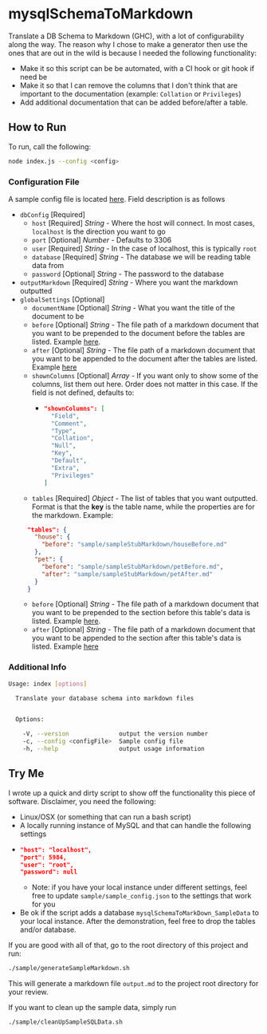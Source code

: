 # mysqlSchemaToMarkdown
Translate a DB Schema to Markdown (GHC), with a lot of configurability along the way.  The reason why I chose to make a generator then use the ones that are out in the wild is because I needed the following functionality:

* Make it so this script can be be automated, with a CI hook or git hook if need be
* Make it so that I can remove the columns that I don't think that are important to the documentation (example: `Collation` or `Privileges`)
* Add additional documentation that can be added before/after a table.

## How to Run

To run, call the following:

```bash
node index.js --config <config>
```

### Configuration File

A sample config file is located [here](./sample/sample_config.json).  Field description is as follows

* `dbConfig` [Required]
  * `host` [Required] _String_ - Where the host will connect.  In most cases, `localhost` is the direction you want to go
  * `port` [Optional] _Number_ - Defaults to 3306
  * `user` [Required] _String_ - In the case of localhost, this is typically `root`
  * `database` [Required] _String_ - The database we will be reading table data from
  * `password` [Optional] _String_ - The password to the database
* `outputMarkdown` [Required] _String_ - Where you want the markdown outputted
* `globalSettings` [Optional]
  * `documentName` [Optional] _String_ - What you want the title of the document to be
  * `before` [Optional] _String_ - The file path of a markdown document that you want to be prepended to the document before the tables are listed.  Example [here](sample/sampleStubMarkdown/globalBefore.md).
  * `after` [Optional] _String_ - The file path of a markdown document that you want to be appended to the document after the tables are listed.  Example [here](sample/sampleStubMarkdown/globalAfter.md)
  * `shownColumns` [Optional] _Array_ - If you want only to show some of the columns, list them out here.  Order does not matter in this case.  If the field is not defined, defaults to:
    * ```json
      "shownColumns": [
        "Field",
        "Comment",
        "Type",
        "Collation",
        "Null",
        "Key",
        "Default",
        "Extra",
        "Privileges"
      ]
      ```
  * `tables` [Required] _Object_ - The list of tables that you want outputted.  Format is that the __key__ is the table name, while the properties are for the markdown. Example:
  ```json
    "tables": {
      "house": { 
        "before": "sample/sampleStubMarkdown/houseBefore.md"    
      },
      "pet": {
        "before": "sample/sampleStubMarkdown/petBefore.md",
        "after": "sample/sampleStubMarkdown/petAfter.md"
      }
    }
  ```
    * `before` [Optional] _String_ - The file path of a markdown document that you want to be prepended to the section before this table's data is listed.  Example [here](sample/sampleStubMarkdown/petBefore.md).
    * `after` [Optional] _String_ - The file path of a markdown document that you want to be appended to the section after this table's data is listed.  Example [here](sample/sampleStubMarkdown/petAfter.md)

### Additional Info
```bash
Usage: index [options]

  Translate your database schema into markdown files


  Options:

    -V, --version              output the version number
    -c, --config <configFile>  Sample config file
    -h, --help                 output usage information
```

## Try Me

I wrote up a quick and dirty script to show off the functionality this piece of software.  Disclaimer, you need the following:

* Linux/OSX (or something that can run a bash script)
* A locally running instance of MySQL and that can handle the following settings
* ```json
  "host": "localhost",
  "port": 5984,
  "user": "root",
  "password": null
  ```
  * Note: if you have your local instance under different settings, feel free to update `sample/sample_config.json` to the settings that work for you
* Be ok if the script adds a database `mysqlSchemaToMarkDown_SampleData` to your local instance.  After the demonstration, feel free to drop the tables and/or database.

If you are good with all of that, go to the root directory of this project and run:
```bash
./sample/generateSampleMarkdown.sh
```
This will generate a markdown file `output.md` to the project root directory for your review.

If you want to clean up the sample data, simply run
```bash
./sample/cleanUpSampleSQLData.sh
```